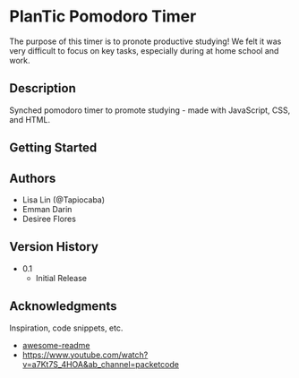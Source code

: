 # PlanTic Pomodoro Timer

The purpose of this timer is to pronote productive studying! We felt it was very difficult to focus on key tasks, especially during at home school and work.

## Description

Synched pomodoro timer to promote studying - made with JavaScript, CSS, and HTML.


## Getting Started

## Authors

* Lisa Lin (@Tapiocaba)
* Emman Darin
* Desiree Flores

## Version History

* 0.1
    * Initial Release

## Acknowledgments

Inspiration, code snippets, etc.
* [awesome-readme](https://github.com/matiassingers/awesome-readme)
* https://www.youtube.com/watch?v=a7Kt7S_4HOA&ab_channel=packetcode
